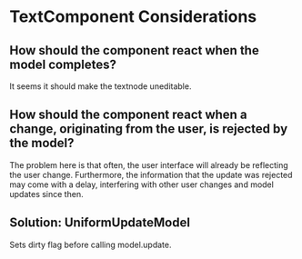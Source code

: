 # TextComponent Considerations

## How should the component react when the model completes?

It seems it should make the textnode uneditable. 

## How should the component react when a change, originating from the user, is rejected by the model?

The problem here is that often, the user interface will already be reflecting the user change.
Furthermore, the information that the update was rejected may come with a delay,
interfering with other user changes and model updates since then. 

## Solution: UniformUpdateModel

Sets dirty flag before calling model.update.

